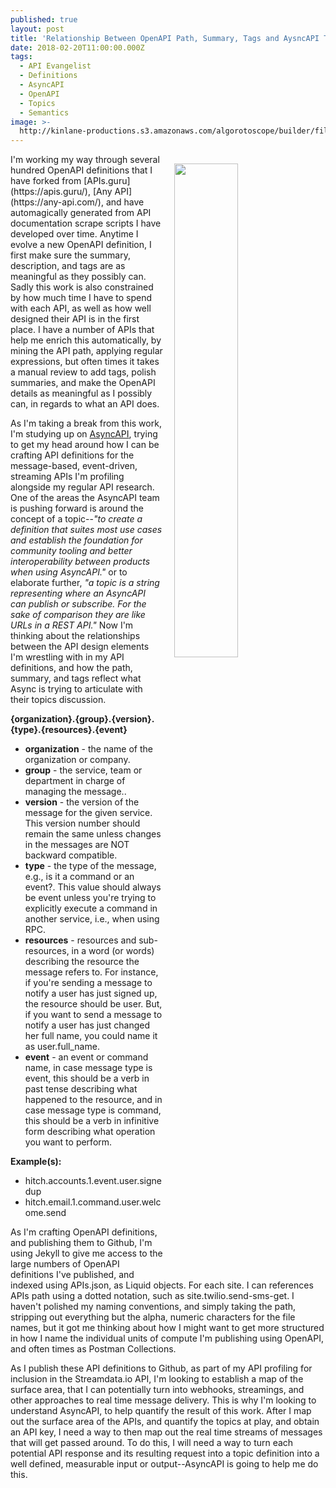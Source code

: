 ```yaml
---
published: true
layout: post
title: 'Relationship Between OpenAPI Path, Summary, Tags and AysncAPI Topics'
date: 2018-02-20T11:00:00.000Z
tags:
  - API Evangelist
  - Definitions
  - AsyncAPI
  - OpenAPI
  - Topics
  - Semantics
image: >-
  http://kinlane-productions.s3.amazonaws.com/algorotoscope/builder/filtered/23_160_800_500_0_max_0_-5_-1.jpg
---
```

<p><img src="http://kinlane-productions.s3.amazonaws.com/algorotoscope/builder/filtered/23_160_800_500_0_max_0_-5_-1.jpg" align="right" width="45%" style="padding: 15px;" /></p>I'm working my way through several hundred OpenAPI definitions that I have forked from [APIs.guru](https://apis.guru/), [Any API](https://any-api.com/), and have automagically generated from API documentation scrape scripts I have developed over time. Anytime I evolve a new OpenAPI definition, I first make sure the summary, description, and tags are as meaningful as they possibly can. Sadly this work is also constrained by how much time I have to spend with each API, as well as how well designed their API is in the first place. I have a number of APIs that help me enrich this automatically, by mining the API path, applying regular expressions, but often times it takes a manual review to add tags, polish summaries, and make the OpenAPI details as meaningful as I possibly can, in regards to what an API does.

As I'm taking a break from this work, I'm studying up on [AsyncAPI](https://www.asyncapi.com/), trying to get my head around how I can be crafting API definitions for the message-based, event-driven, streaming APIs I'm profiling alongside my regular API research. One of the areas the AsyncAPI team is pushing forward is around the concept of a topic--_"to create a definition that suites most use cases and establish the foundation for community tooling and better interoperability between products when using AsyncAPI."_ or to elaborate further, _"a topic is a string representing where an AsyncAPI can publish or subscribe. For the sake of comparison they are like URLs in a REST API."_ Now I'm thinking about the relationships between the API design elements I'm wrestling with in my API definitions, and how the path, summary, and tags reflect what Async is trying to articulate with their topics discussion.

**{organization}.{group}.{version}.{type}.{resources}.{event}**

- **organization** - the name of the organization or company.
- **group** - the service, team or department in charge of managing the message..
- **version** - the version of the message for the given service. This version number should remain the same unless changes in the messages are NOT backward compatible.
- **type** - the type of the message, e.g., is it a command or an event?. This value should always be event unless you're trying to explicitly execute a command in another service, i.e., when using RPC.
- **resources** - resources and sub-resources, in a word (or words) describing the resource the message refers to. For instance, if you're sending a message to notify a user has just signed up, the resource should be user. But, if you want to send a message to notify a user has just changed her full name, you could name it as user.full_name.
- **event** - an event or command name, in case message type is event, this should be a verb in past tense describing what happened to the resource, and in case message type is command, this should be a verb in infinitive form describing what operation you want to perform.

**Example(s):**

- hitch.accounts.1.event.user.signedup
- hitch.email.1.command.user.welcome.send

As I'm crafting OpenAPI definitions, and publishing them to Github, I'm using Jekyll to give me access to the large numbers of OpenAPI definitions I've published, and indexed using APIs.json, as Liquid objects. For each site. I can references APIs path using a dotted notation, such as site.twilio.send-sms-get. I haven't polished my naming conventions, and simply taking the path, stripping out everything but the alpha, numeric characters for the file names, but it got me thinking about how I might want to get more structured in how I name the individual units of compute I'm publishing using OpenAPI, and often times as Postman Collections. 

As I publish these API definitions to Github, as part of my API profiling for inclusion in the Streamdata.io API, I'm looking to establish a map of the surface area, that I can potentially turn into webhooks, streamings, and other approaches to real time message delivery. This is why I'm looking to understand AsyncAPI, to help quantify the result of this work. After I map out the surface area of the APIs, and quantify the topics at play, and obtain an API key, I need a way to then map out the real time streams of messages that will get passed around. To do this, I will need a way to turn each potential API response and its resulting request into a topic definition into a well defined, measurable input or output--AsyncAPI is going to help me do this.
